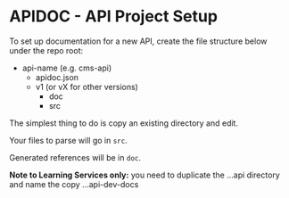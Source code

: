 # APIDOC - API Project Setup

To set up documentation for a new API, create the file structure below under the repo root:

- api-name (e.g. cms-api)
    - apidoc.json
    - v1 (or vX for other versions)
        + doc
        + src

The simplest thing to do is copy an existing directory and edit.

Your files to parse will go in `src`.

Generated references will be in `doc`.

**Note to Learning Services only:** you need to duplicate the ...api directory and name the copy ...api-dev-docs
